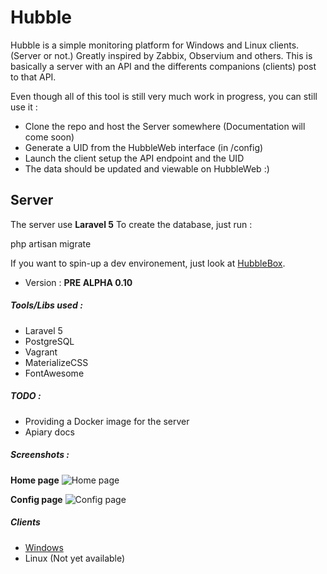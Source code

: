 # Hubble

Hubble is a simple monitoring platform for Windows and Linux clients. (Server or not.) Greatly inspired by Zabbix, Observium and others.
This is basically a server with an API and the differents companions (clients) post to that API. 

Even though all of this tool is still very much work in progress, you can still use it : 
- Clone the repo and host the Server somewhere (Documentation will come soon)
- Generate a UID from the HubbleWeb interface (in /config)
- Launch the client setup the API endpoint and the UID
- The data should be updated and viewable on HubbleWeb :)

## Server
The server use **Laravel 5**
To create the database, just run : 

  php artisan migrate
  
If you want to spin-up a dev environement, just look at [HubbleBox](https://github.com/apcros/HubbleBox). 


- Version : **PRE ALPHA 0.10**

##### Tools/Libs used :
- Laravel 5
- PostgreSQL
- Vagrant
- MaterializeCSS
- FontAwesome

##### TODO : 

- Providing a Docker image for the server
- Apiary docs

##### Screenshots : 

**Home page**
![Home page](http://i.imgur.com/0YMDiCj.png)

**Config page**
![Config page](http://i.imgur.com/ka5eAJz.png)

##### Clients

- [Windows](https://github.com/apcros/HubbleWin)
- Linux (Not yet available)
